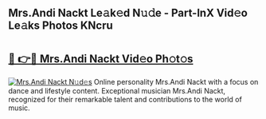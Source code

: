 ## Mrs.Andi Nackt Le𝚊k𝚎d N𝚞𝚍e - Part-lnX Vid𝚎o Le𝚊ks Photos KNcru

# <h2><a href="http://fba9lk7.evod.top/?m=Mrs.Andi+Nackt">🔗 👉🔴 Mrs.Andi Nackt Vid𝚎o Ph𝚘t𝚘s</a></h2>

[![Mrs.Andi Nackt N𝚞d𝚎s](https://i.imgur.com/8V9OHl7.gif)](http://fba9lk7.evod.top/?m=Mrs.Andi+Nackt)
Online personality Mrs.Andi Nackt with a focus on dance and lifestyle content. Exceptional musician Mrs.Andi Nackt, recognized for their remarkable talent and contributions to the world of music. 
